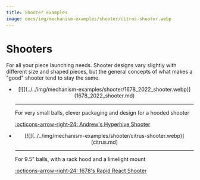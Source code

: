 ```yaml
---
title: Shooter Examples
image: docs/img/mechanism-examples/shooter/citrus-shooter.webp
---
```


# Shooters

For all your piece launching needs. Shooter designs vary slightly with different size and shaped pieces, but the general concepts of what makes a "good" shooter tend to stay the same.

<div class="grid cards" markdown>

-   <center>[![](../../img/mechanism-examples/shooter/1678_2022_shooter.webp)](1678_2022_shooter.md)</center>

    ---

    For very small balls, clever packaging and design for a hooded shooter
    
    [:octicons-arrow-right-24: Andrew's Hyperhive Shooter](small.md)

-   <center>[![](../../img/mechanism-examples/shooter/citrus-shooter.webp)](citrus.md)</center>

    ---

    For 9.5" balls, with a rack hood and a limelight mount
    
    [:octicons-arrow-right-24: 1678's Rapid React Shooter](1678_2022_shooter.md)

</div>

<br>